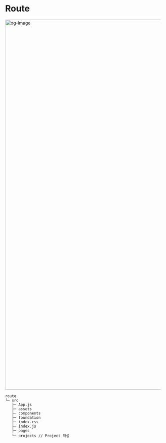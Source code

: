 # Route

<img width="1200" alt="og-image" src="https://github.com/ds-package/route/assets/43980992/39d002f0-67f2-4030-a365-3d27eb8525d1">


```
route
└─ src
   ├─ App.js
   ├─ assets
   ├─ components
   ├─ foundation
   ├─ index.css
   ├─ index.js
   ├─ pages
   └─ projects // Project 작성

```
